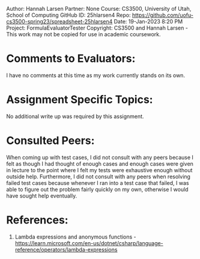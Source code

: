 ﻿Author:			Hannah Larsen
Partner:		None
Course:			CS3500, University of Utah, School of Computing
GitHub ID:		25hlarsen4
Repo:			https://github.com/uofu-cs3500-spring23/spreadsheet-25hlarsen4
Date:			19-Jan-2023 8:20 PM
Project:		FormulaEvaluatorTester
Copyright:		CS3500 and Hannah Larsen - This work may not be copied for use in academic coursework.


# Comments to Evaluators:

I have no comments at this time as my work currently stands on its own.

# Assignment Specific Topics:

No additional write up was required by this assignment.

# Consulted Peers:

When coming up with test cases, I did not consult with any peers because I felt as though I had thought of enough
cases and enough cases were given in lecture to the point where I felt my tests were exhaustive enough without outside 
help. Furthermore, I did not consult with any peers when resolving failed test cases because whenever I ran into a 
test case that failed, I was able to figure out the problem fairly quickly on my own, otherwise I would have 
sought help eventually.

# References:

1. Lambda expressions and anonymous functions - https://learn.microsoft.com/en-us/dotnet/csharp/language-reference/operators/lambda-expressions